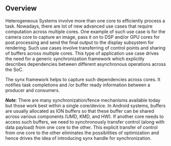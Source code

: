 ##  Overview

Heterogeneous Systems involve more than one core to efficiently process a task. Nowadays, there are lot of new advanced use cases that require computation across multiple cores. One example of such use case is for the camera core to capture an image, pass it on to DSP and/or GPU cores for post processing and send the final output to the display subsystem for rendering. Such use cases involve transferring of control points and sharing of buffers across multiple cores. This type of application use case drives the need for a generic synchronization framework which explicitly describes dependencies between different asynchronous operations across the SoC.

The synx framework helps to capture such dependencies across cores. It notifies task completions and /or buffer ready information between a producer and consumers.

***Note***: There are many synchronization/fence mechanisms available today but those work best within a single core/device. In Android systems, buffers are usually allocated as ION buffers so that these buffer can be shared across various components (UMD, KMD, and HW). If another core needs to access such buffers, we need to synchronously transfer control (along with data payload) from one core to the other. This explicit transfer of control from one core to the other eliminates the possibilities of optimization and hence drives the idea of introducing synx handle for synchronization.
